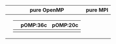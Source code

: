 |          |            pure OpenMP         |           pure MPI              |
|----------|--------------------------------|---------------------------------|
|          |<table>  <thead>  <th></th>  <th>pOMP:36c</th>  <th>pOMP:20c</th>  </thead> |
